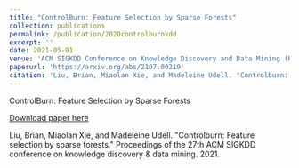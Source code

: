```yaml
---
title: "ControlBurn: Feature Selection by Sparse Forests"
collection: publications
permalink: /publication/2020controlburnkdd
excerpt: ''
date: 2021-05-01
venue: 'ACM SIGKDD Conference on Knowledge Discovery and Data Mining (KDD)'
paperurl: 'https://arxiv.org/abs/2107.00219'
citation: 'Liu, Brian, Miaolan Xie, and Madeleine Udell. "Controlburn: Feature selection by sparse forests." Proceedings of the 27th ACM SIGKDD conference on knowledge discovery & data mining. 2021.'
---
```

ControlBurn: Feature Selection by Sparse Forests

[Download paper here](https://arxiv.org/abs/2107.00219)

Liu, Brian, Miaolan Xie, and Madeleine Udell. "Controlburn: Feature selection by sparse forests." Proceedings of the 27th ACM SIGKDD conference on knowledge discovery & data mining. 2021.
